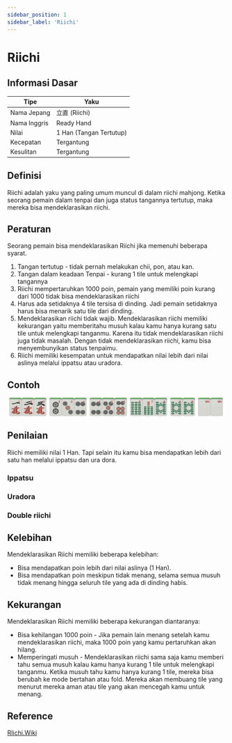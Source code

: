 ```yaml
---
sidebar_position: 1
sidebar_label: 'Riichi'
---
```

# Riichi

## Informasi Dasar 

| Tipe | Yaku|
|-----|-----|
| Nama Jepang | 立直 (Riichi) |
| Nama Inggris | Ready Hand |
| Nilai | 1 Han (Tangan Tertutup) |
| Kecepatan | Tergantung |
| Kesulitan | Tergantung |

## Definisi

Riichi adalah yaku yang paling umum muncul di dalam riichi mahjong. Ketika seorang pemain dalam tenpai dan juga status tangannya tertutup, maka mereka bisa mendeklarasikan riichi. 

## Peraturan 

Seorang pemain bisa mendeklarasikan Riichi jika memenuhi beberapa syarat. 
1. Tangan tertutup - tidak pernah melakukan chii, pon, atau kan.
2. Tangan dalam keadaan Tenpai - kurang 1 tile untuk melengkapi tangannya
3. Riichi mempertaruhkan 1000 poin, pemain yang memiliki poin kurang dari 1000 tidak bisa mendeklarasikan riichi 
4. Harus ada setidaknya 4 tile tersisa di dinding. Jadi pemain setidaknya harus bisa menarik satu tile dari dinding.
5. Mendeklarasikan riichi tidak wajib. Mendeklarasikan riichi memiliki kekurangan yaitu memberitahu musuh kalau kamu hanya kurang satu tile untuk melengkapi tanganmu. Karena itu tidak mendeklarasikan riichi juga tidak masalah. Dengan tidak mendeklarasikan riichi, kamu bisa menyembunyikan status tenpaimu.
6. Riichi memiliki kesempatan untuk mendapatkan nilai lebih dari nilai aslinya melalui ippatsu atau uradora.

## Contoh

![Alt text](/img/riichi1.png)

## Penilaian 

Riichi memiliki nilai 1 Han. Tapi selain itu kamu bisa mendapatkan lebih dari satu han melalui ippatsu dan ura dora. 

### Ippatsu

### Uradora

### Double riichi


## Kelebihan
Mendeklarasikan Riichi memiliki beberapa kelebihan:

- Bisa mendapatkan poin lebih dari nilai aslinya (1 Han).
- Bisa mendapatkan poin meskipun tidak menang, selama semua musuh tidak menang hingga seluruh tile yang ada di dinding habis.


## Kekurangan
Mendeklarasikan Riichi memiliki beberapa kekurangan diantaranya: 
- Bisa kehilangan 1000 poin - Jika pemain lain menang setelah kamu mendeklarasikan riichi, maka 1000 poin yang kamu pertaruhkan akan hilang. 
- Memperingati musuh - Mendeklarasikan riichi sama saja kamu memberi tahu semua musuh kalau kamu hanya kurang 1 tile untuk melengkapi tanganmu. Ketika musuh tahu kamu hanya kurang 1 tile, mereka bisa berubah ke mode bertahan atau fold. Mereka akan membuang tile yang menurut mereka aman atau tile yang akan mencegah kamu untuk menang. 


## Reference
[RIichi.Wiki](https://riichi.wiki/Riichi)